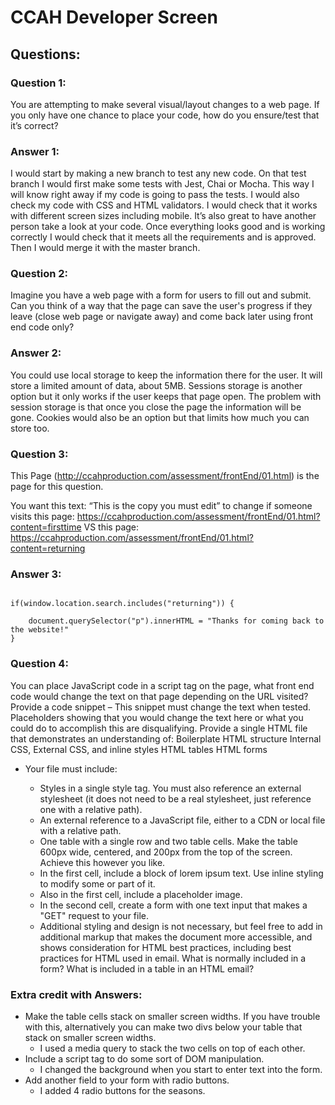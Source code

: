# CCAH Developer Screen

## Questions:

### Question 1:
You are attempting to make several visual/layout changes to a web page. If you only have one chance to place your code, how do you ensure/test that it’s correct?

### Answer 1:
I would start by making a new branch to test any new code.  On that test branch I would first make some tests with Jest, Chai or Mocha.  This way I will know right away if my code is going to pass the tests.  I would also check my code with CSS and HTML validators.  I would check that it works with different screen sizes including mobile.   It’s also great to have another person take a look at your code.  Once everything looks good and is working correctly I would check that it meets all the requirements and is approved.  Then I would merge it with the master branch.   

### Question 2:
Imagine you have a web page with a form for users to fill out and submit. Can you think of a way that the page can save the user's progress if they leave (close web page or navigate away) and come back later using front end code only?

### Answer 2:
You could use local storage to keep the information there for the user.  It will store a limited amount of data, about 5MB.   Sessions storage is another option but it only works if the user keeps that page open.  The problem with session storage is that once you close the page the information will be gone.  Cookies would also be an option but that limits how much you can store too.  
 
### Question 3:
This Page (http://ccahproduction.com/assessment/frontEnd/01.html) is the page for this question.
 
You want this text: “This is the copy you must edit” to change if someone visits this page: https://ccahproduction.com/assessment/frontEnd/01.html?content=firsttime 
VS this page: https://ccahproduction.com/assessment/frontEnd/01.html?content=returning 

### Answer 3:

```

if(window.location.search.includes("returning")) {
    
    document.querySelector("p").innerHTML = "Thanks for coming back to the website!"
}

```

### Question 4:
 
You can place JavaScript code in a script tag on the page, what front end code would change the text on that page depending on the URL visited? 
Provide a code snippet – This snippet must change the text when tested. Placeholders showing that you would change the text here or what you could do to accomplish this are disqualifying.
Provide a single HTML file that demonstrates an understanding of:
Boilerplate HTML structure
Internal CSS, External CSS, and inline styles
HTML tables
HTML forms

- Your file must include:

    - Styles in a single style tag. You must also reference an external stylesheet (it does not need to be a real stylesheet, just reference one with a relative path). 
    - An external reference to a JavaScript file, either to a CDN or local file with a relative path.
    - One table with a single row and two table cells. Make the table 600px wide, centered, and 200px from the top of the screen. Achieve this however you like.
    - In the first cell, include a block of lorem ipsum text. Use inline styling to modify some or part of it.
    - Also in the first cell, include a placeholder image.
    - In the second cell, create a form with one text input that makes a "GET" request to your file.
    - Additional styling and design is not necessary, but feel free to add in additional markup that makes the document more accessible, and shows consideration for HTML best practices, including best practices for HTML used in email. What is normally included in a form? What is included in a table in an HTML email?

### Extra credit with Answers:

- Make the table cells stack on smaller screen widths. If you have trouble with this, alternatively you can make two divs below your table that stack on smaller screen widths.
    - I used a media query to stack the two cells on top of each other.  
- Include a script tag to do some sort of DOM manipulation.
    - I changed the background when you start to enter text into the form. 
- Add another field to your form with radio buttons.
    - I added 4 radio buttons for the seasons.
